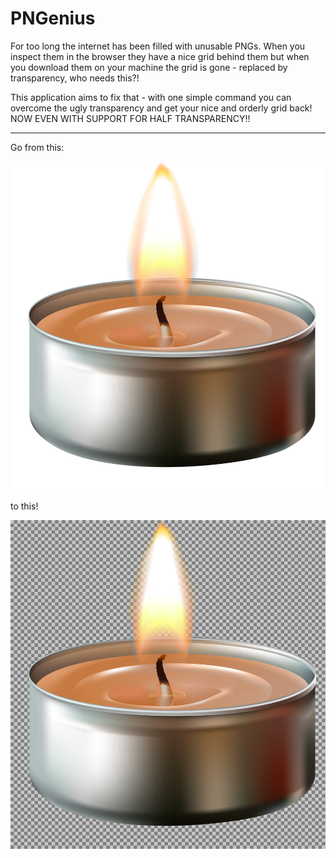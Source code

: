 # PNGenius

For too long the internet has been filled with unusable PNGs. 
When you inspect them in the browser they have a nice grid behind them but when you download them on your machine the grid is gone - replaced by transparency, who needs this?!

This application aims to fix that - with one simple command you can overcome the ugly transparency and get your nice and orderly grid back!
NOW EVEN WITH SUPPORT FOR HALF TRANSPARENCY!!

---

Go from this:

![ugly transparent png](https://raw.githubusercontent.com/nailuj05/PNGenius/main/example.png)

to this!

![nice and orderly png](https://raw.githubusercontent.com/nailuj05/PNGenius/main/better.png)

